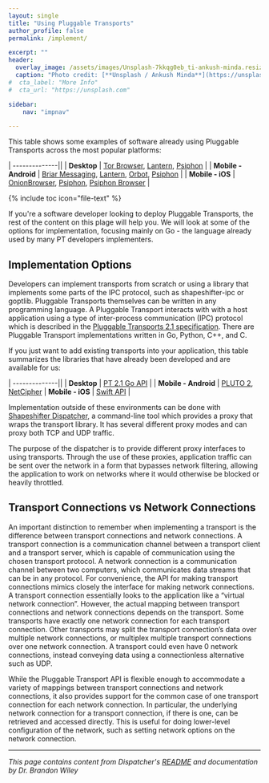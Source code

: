 ```yaml
---
layout: single
title: "Using Pluggable Transports"
author_profile: false
permalink: /implement/

excerpt: ""
header:
  overlay_image: /assets/images/Unsplash-7kkqg0eb_ti-ankush-minda.resized.jpg
  caption: "Photo credit: [**Unsplash / Ankush Minda**](https://unsplash.com/@an_ku_sh)"
#  cta_label: "More Info"
#  cta_url: "https://unsplash.com"

sidebar:
    nav: "impnav"

---
```


This table shows some examples of software already using Pluggable Transports across the most popular platforms: 

| --------------||
| **Desktop** | [Tor Browser](https://torproject.org), [Lantern](https://getlantern.org), [Psiphon](https://psiphon.ca) |
| **Mobile - Android** | [Briar Messaging](https://briarproject.org), [Lantern](https://getlantern.org), [Orbot](https://guardianproject.info/apps/orbot/), [Psiphon](https://psiphon.ca) |
| **Mobile - iOS** | [OnionBrowser](https://itunes.apple.com/us/app/onion-browser-secure-anonymous-web-with-tor/id519296448?mt=8), [Psiphon](https://itunes.apple.com/bm/app/psiphon/id1276263909), [Psiphon Browser](https://itunes.apple.com/ca/app/psiphon-browser/id1193362444?mt=8) |

{% include toc icon="file-text" %}

If you're a software developer looking to deploy Pluggable Transports, the rest of the content on this plage will help you. We will look at some of the options for implementation, focusing mainly on Go - the language already used by many PT developers implementers.

## Implementation Options

Developers can implement transports from scratch or using a library that implements some parts of the IPC protocol, such as shapeshifter-ipc or goptlib. Pluggable Transports themselves can be written in any programming language. A Pluggable Transport interacts with with a host application using a type of inter-process communication (IPC) protocol which is described in the [Pluggable Transports 2.1 specification](/spec/). There are Pluggable Transport implementations written in Go, Python, C++, and C.

If you just want to add existing transports into your application, this table summarizes the libraries that have already been developed and are available for us:

| --------------||
| **Desktop** | [PT 2.1 Go API](/implement/go/) |
| **Mobile - Android** | [PLUTO 2](https://github.com/guardianproject/AndroidPluggableTransports), [NetCipher](https://github.com/guardianproject/NetCipher)
| **Mobile - iOS** | [Swift API](https://github.com/Pluggable-Transports/Pluggable-Transports-spec/blob/master/releases/PTSpecV2.1Draft1/Pluggable%20Transport%20Specification%20v2.1%20-%20Swift%20Transport%20API%20v1.0%2C%20Draft%201.pdf) |


Implementation outside of these environments can be done with [Shapeshifter Dispatcher](https://github.com/OperatorFoundation/shapeshifter-dispatcher), a command-line tool which provides a proxy that wraps the transport library. It has several different proxy modes and can proxy both TCP and UDP traffic.

The purpose of the dispatcher is to provide different proxy interfaces to using transports. Through the use of these proxies, application traffic can be sent over the network in a form that bypasses network filtering, allowing the application to work on networks where it would otherwise be blocked or heavily throttled.

## Transport Connections vs Network Connections

An important distinction to remember when implementing a transport is the difference between transport connections and network connections. A transport connection is a communication channel between a transport client and a transport server, which is capable of communication using the chosen transport protocol. A network connection is a communication channel between two computers, which communicates data streams that can be in any protocol. For convenience, the API for making transport connections mimics closely the interface for making network connections. A transport connection essentially looks to the application like a “virtual network connection”. However, the actual mapping between transport connections and network connections depends on the transport. Some transports have exactly one network connection for each transport connection. Other transports may split the transport connection’s data over multiple network connections, or multiplex multiple transport connections over one network connection. A transport could even have 0 network connections, instead conveying data using a connectionless alternative such as UDP.

While the Pluggable Transport API is flexible enough to accommodate a variety of mappings between transport connections and network connections, it also provides support for the common case of one transport connection for each network connection. In particular, the underlying network connection for a transport connection, if there is one, can be retrieved and accessed directly. This is useful for doing lower-level configuration of the network, such as setting network options on the network connection.

---

*This page contains content from Dispatcher's [README](https://github.com/OperatorFoundation/shapeshifter-dispatcher/blob/master/README.md) and documentation by Dr. Brandon Wiley*



